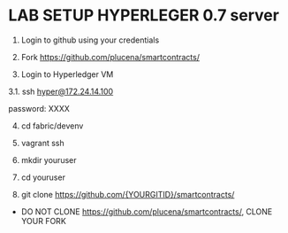 LAB SETUP HYPERLEGER 0.7 server
================================

1. Login to github using your credentials

2. Fork https://github.com/plucena/smartcontracts/

3. Login to Hyperledger VM
  
3.1. ssh hyper@172.24.14.100

password: XXXX

4. cd fabric/devenv

5. vagrant ssh

4. mkdir youruser

5. cd youruser

6. git clone https://github.com/{YOURGITID}/smartcontracts/

* DO NOT CLONE https://github.com/plucena/smartcontracts/, CLONE YOUR FORK




